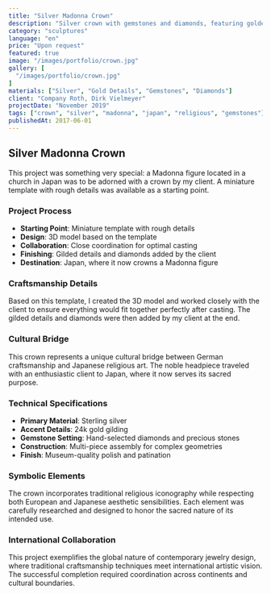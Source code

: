 ```yaml
---
title: "Silver Madonna Crown"
description: "Silver crown with gemstones and diamonds, featuring golden details, designed for a Japanese Madonna figure."
category: "sculptures"
language: "en"
price: "Upon request"
featured: true
image: "/images/portfolio/crown.jpg"
gallery: [
  "/images/portfolio/crown.jpg"
]
materials: ["Silver", "Gold Details", "Gemstones", "Diamonds"]
client: "Company Roth, Dirk Vielmeyer"
projectDate: "November 2019"
tags: ["crown", "silver", "madonna", "japan", "religious", "gemstones"]
publishedAt: 2017-06-01
---
```


## Silver Madonna Crown

This project was something very special: a Madonna figure located in a church in Japan was to be adorned with a crown by my client. A miniature template with rough details was available as a starting point.

### Project Process

- **Starting Point**: Miniature template with rough details
- **Design**: 3D model based on the template
- **Collaboration**: Close coordination for optimal casting
- **Finishing**: Gilded details and diamonds added by the client
- **Destination**: Japan, where it now crowns a Madonna figure

### Craftsmanship Details

Based on this template, I created the 3D model and worked closely with the client to ensure everything would fit together perfectly after casting. The gilded details and diamonds were then added by my client at the end.

### Cultural Bridge

This crown represents a unique cultural bridge between German craftsmanship and Japanese religious art. The noble headpiece traveled with an enthusiastic client to Japan, where it now serves its sacred purpose.

### Technical Specifications

- **Primary Material**: Sterling silver
- **Accent Details**: 24k gold gilding
- **Gemstone Setting**: Hand-selected diamonds and precious stones
- **Construction**: Multi-piece assembly for complex geometries
- **Finish**: Museum-quality polish and patination

### Symbolic Elements

The crown incorporates traditional religious iconography while respecting both European and Japanese aesthetic sensibilities. Each element was carefully researched and designed to honor the sacred nature of its intended use.

### International Collaboration

This project exemplifies the global nature of contemporary jewelry design, where traditional craftsmanship techniques meet international artistic vision. The successful completion required coordination across continents and cultural boundaries.